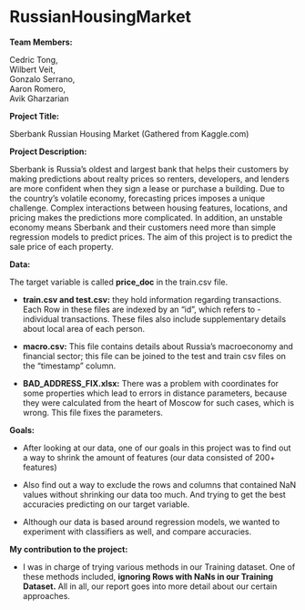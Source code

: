 # RussianHousingMarket


__Team Members:__
 
Cedric Tong,            	
Wilbert Veit,            	
Gonzalo Serrano,     	
Aaron Romero,        	
Avik Gharzarian     	
 
__Project Title:__
 
Sberbank Russian Housing Market (Gathered from Kaggle.com)
 
__Project Description:__
 
Sberbank is Russia’s oldest and largest bank that helps their customers by making predictions about realty prices so renters, developers, and lenders are more confident when they sign a lease or purchase a building. Due to the country’s volatile economy, forecasting prices imposes a unique challenge. Complex interactions between housing features, locations, and pricing makes the predictions more complicated. In addition, an unstable economy means Sberbank and their customers need more than simple regression models to predict prices. The aim of this project is to predict the sale price of each property. 

__Data:__

The target variable is called __price_doc__ in the train.csv file.

- __train.csv and test.csv:__ they hold information regarding transactions. Each Row in these files are indexed by an “id”, which refers to -individual transactions. These files also include supplementary details about local area of each person.

- __macro.csv:__ This file contains details about Russia’s macroeconomy and financial sector; this file can be joined to the test and train csv files on the “timestamp” column.

- __BAD_ADDRESS_FIX.xlsx:__ There was a problem with coordinates for some properties which lead to errors in distance parameters, because they were calculated from the heart of Moscow for such cases, which is wrong. This file fixes the parameters.

__Goals:__

-	After looking at our data, one of our goals in this project was to find out a way to shrink the amount of features (our data consisted of 200+ features)
-	Also find out a way to exclude the rows and columns that contained NaN values without shrinking our data too much. And trying to get the best accuracies predicting on our target variable. 

-	Although our data is based around regression models, we wanted to experiment with classifiers as well, and compare accuracies.

__My contribution to the project:__

- I was in charge of trying various methods in our Training dataset. One of these methods included, __ignoring Rows with NaNs in our Training Dataset.__ All in all, our report goes into more detail about our certain approaches.


